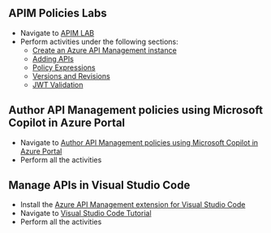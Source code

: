 ## APIM Policies Labs

- Navigate to [APIM LAB](https://azure.github.io/apim-lab/)
- Perform activities under the following sections:
  - [Create an Azure API Management instance](https://azure.github.io/apim-lab/apim-lab/1-apim-creation/)
  - [Adding APIs](https://azure.github.io/apim-lab/apim-lab/3-adding-apis/)
  - [Policy Expressions](https://azure.github.io/apim-lab/apim-lab/4-policy-expressions/)
  - [Versions and Revisions](https://azure.github.io/apim-lab/apim-lab/5-versions-revisions/)
  - [JWT Validation](https://azure.github.io/apim-lab/apim-lab/7-security/security-7-1-jwt-validation.html)

## Author API Management policies using Microsoft Copilot in Azure Portal

- Navigate to [Author API Management policies using Microsoft Copilot in Azure Portal](https://learn.microsoft.com/en-us/azure/copilot/author-api-management-policies)
- Perform all the activities

## Manage APIs in Visual Studio Code

- Install the [Azure API Management extension for Visual Studio Code](https://marketplace.visualstudio.com/items?itemName=AzureFunctionsTeam.api-management)
- Navigate to [Visual Studio Code Tutorial](https://learn.microsoft.com/en-us/azure/api-management/visual-studio-code-tutorial)
- Perform all the activities
